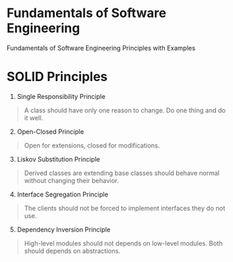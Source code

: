 # Fundamentals of Software Engineering

Fundamentals of Software Engineering Principles with Examples

# SOLID Principles

 1. Single Responsibility Principle

> A class should have only one reason to change.
> Do one thing and do it well.
 
 2. Open-Closed Principle

> Open for extensions, closed for modifications.
 
 3. Liskov Substitution Principle
 
> Derived classes are extending base classes should behave normal without changing their behavior.
 
 4. Interface Segregation Principle
 
> The clients should not be forced to implement interfaces they do not use.

 5. Dependency Inversion Principle

> High-level modules should not depends on low-level modules. Both should depends on abstractions.
